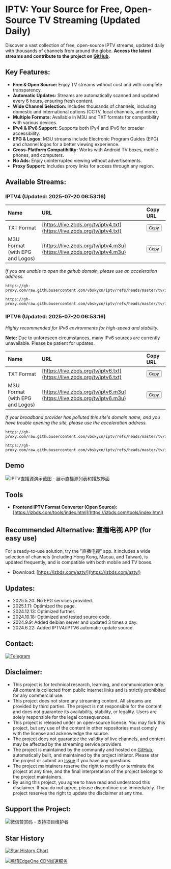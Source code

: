 #  IPTV: Your Source for Free, Open-Source TV Streaming (Updated Daily)

Discover a vast collection of free, open-source IPTV streams, updated daily with thousands of channels from around the globe.  **Access the latest streams and contribute to the project on [GitHub](https://github.com/vbskycn/iptv).**

## Key Features:

*   **Free & Open Source:** Enjoy TV streams without cost and with complete transparency.
*   **Automatic Updates:**  Streams are automatically scanned and updated every 6 hours, ensuring fresh content.
*   **Wide Channel Selection:**  Includes thousands of channels, including domestic and international options (CCTV, local channels, and more).
*   **Multiple Formats:**  Available in M3U and TXT formats for compatibility with various devices.
*   **IPv4 & IPv6 Support:**  Supports both IPv4 and IPv6 for broader accessibility.
*   **EPG & Logos:**  M3U streams include Electronic Program Guides (EPG) and channel logos for a better viewing experience.
*   **Cross-Platform Compatibility:**  Works with Android TV boxes, mobile phones, and computers.
*   **No Ads:** Enjoy uninterrupted viewing without advertisements.
*   **Proxy Support:** Includes proxy links for access through any region.

## Available Streams:

### IPTV4 (Updated:  2025-07-20 06:53:16)

| Name               | URL                                                                 | Copy URL                                                                                                                                                                     |
| :----------------- | :------------------------------------------------------------------ | :----------------------------------------------------------------------------------------------------------------------------------------------------------------------------- |
| TXT Format         | [https://live.zbds.org/tv/iptv4.txt](https://live.zbds.org/tv/iptv4.txt) | <button class="button" onclick="copyToClipboard('https://live.zbds.org/tv/iptv4.txt')">Copy</button>                                                                          |
| M3U Format (with EPG and Logos) | [https://live.zbds.org/tv/iptv4.m3u](https://live.zbds.org/tv/iptv4.m3u) | <button class="button" onclick="copyToClipboard('https://live.zbds.org/tv/iptv4.m3u')">Copy</button>                                                                          |
*If you are unable to open the github domain, please use an acceleration address.*
```
https://gh-proxy.com/raw.githubusercontent.com/vbskycn/iptv/refs/heads/master/tv/iptv4.txt
```
```
https://gh-proxy.com/raw.githubusercontent.com/vbskycn/iptv/refs/heads/master/tv/iptv4.m3u
```

### IPTV6 (Updated:  2025-07-20 06:53:16)

*Highly recommended for IPv6 environments for high-speed and stability.*

**Note:** Due to unforeseen circumstances, many IPv6 sources are currently unavailable.  Please be patient for updates.

| Name               | URL                                                                 | Copy URL                                                                                                                                                                     |
| :----------------- | :------------------------------------------------------------------ | :----------------------------------------------------------------------------------------------------------------------------------------------------------------------------- |
| TXT Format         | [https://live.zbds.org/tv/iptv6.txt](https://live.zbds.org/tv/iptv6.txt) | <button class="button" onclick="copyToClipboard('https://live.zbds.org/tv/iptv6.txt')">Copy</button>                                                                          |
| M3U Format (with EPG and Logos) | [https://live.zbds.org/tv/iptv6.m3u](https://live.zbds.org/tv/iptv6.m3u) | <button class="button" onclick="copyToClipboard('https://live.zbds.org/tv/iptv6.m3u')">Copy</button>                                                                          |
*If your broadband provider has polluted this site's domain name, and you have trouble opening the site, please use the acceleration address.*
```
https://gh-proxy.com/raw.githubusercontent.com/vbskycn/iptv/refs/heads/master/tv/iptv6.txt
```
```
https://gh-proxy.com/raw.githubusercontent.com/vbskycn/iptv/refs/heads/master/tv/iptv6.m3u
```

## Demo

![IPTV直播源演示截图 - 展示直播源列表和播放界面](assets/demo.png "IPTV直播源演示")

## Tools

*   **Frontend IPTV Format Converter (Open Source):** [https://izbds.com/tools/index.html](https://izbds.com/tools/index.html)

##  Recommended Alternative: 直播电视 APP (for easy use)

For a ready-to-use solution, try the "直播电视" app.  It includes a wide selection of channels (including Hong Kong, Macau, and Taiwan), is updated frequently, and is compatible with both mobile and TV boxes.

*   Download: [https://izbds.com/aztv/](https://izbds.com/aztv/)

## Updates:

*   2025.5.20: No EPG services provided.
*   2025.1.11: Optimized the page.
*   2024.12.13: Optimized further.
*   2024.10.18: Optimized and tested source code.
*   2024.9.9:  Added deibian server and updated 3 times a day.
*   2024.6.22:  Added IPTV4/IPTV6 automatic update source.

## Contact:

<div class="contact-info">
    <a href="https://t.me/starkluistn98" target="_blank">
        <img src="https://img.shields.io/badge/Telegram-@starkluistn98-blue?style=flat-square&logo=telegram" alt="Telegram" />
    </a>
</div>

## Disclaimer:

*   This project is for technical research, learning, and communication only.  All content is collected from public internet links and is strictly prohibited for any commercial use.
*   This project does not store any streaming content.  All streams are provided by third parties.  The project is not responsible for the content and does not guarantee its availability, stability, or legality.  Users are solely responsible for the legal consequences.
*   This project is released under an open-source license.  You may fork this project, but any use of the content in other repositories must comply with the license and acknowledge the source.
*   The project does not guarantee the validity of live channels, and content may be affected by the streaming service providers.
*   The project is maintained by the community and hosted on [GitHub](https://github.com/vbskycn/iptv), automatically built, and maintained by the project initiator.  Please star the project or submit an [Issue](https://github.com/vbskycn/iptv/issues/new/choose) if you have any questions.
*   The project maintainers reserve the right to modify or terminate the project at any time, and the final interpretation of the project belongs to the project maintainers.
*   By using this project, you agree to have read and understood this disclaimer. If you do not agree, please discontinue use immediately. The project reserves the right to update the disclaimer at any time.

## Support the Project:

![微信赞赏码 - 支持项目维护者](assets/wxds.png "微信赞赏码")

## Star History
[![Star History Chart](https://api.star-history.com/svg?repos=vbskycn/iptv&type=Date)](https://star-history.com/#vbskycn/iptv&Date)

<!-- edgeone_start -->
<a href="https://edgeone.ai/?from=github/vbskycn/iptv"
   title="本项目的CDN加速和安全防护由腾讯EdgeOne赞助"
   target="_blank"
   rel="noopener noreferrer">
  <img src="https://edgeone.ai/media/34fe3a45-492d-4ea4-ae5d-ea1087ca7b4b.png"
       alt="腾讯EdgeOne CDN加速服务"
       loading="lazy"
  />
</a>
<!-- edgeone_end -->